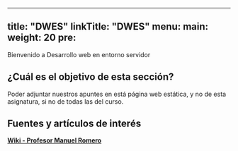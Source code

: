 
---
title: "DWES"
linkTitle: "DWES"
menu:
  main:
    weight: 20
    pre: <i class='fa fa-code'></i>
---

Bienvenido a Desarrollo web en entorno servidor

## ¿Cuál es el objetivo de esta sección?

Poder adjuntar nuestros apuntes en está página web estática, y no de esta asignatura, si no de todas las del curso.

## Fuentes y artículos de interés

**[Wiki - Profesor Manuel Romero](https://es.wikieducator.org/Usuario:ManuelRomero)**

